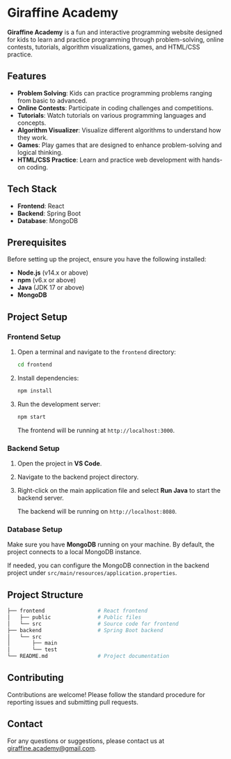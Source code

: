 # Giraffine Academy

**Giraffine Academy** is a fun and interactive programming website designed for kids to learn and practice programming through problem-solving, online contests, tutorials, algorithm visualizations, games, and HTML/CSS practice.

## Features

- **Problem Solving**: Kids can practice programming problems ranging from basic to advanced.
- **Online Contests**: Participate in coding challenges and competitions.
- **Tutorials**: Watch tutorials on various programming languages and concepts.
- **Algorithm Visualizer**: Visualize different algorithms to understand how they work.
- **Games**: Play games that are designed to enhance problem-solving and logical thinking.
- **HTML/CSS Practice**: Learn and practice web development with hands-on coding.

## Tech Stack

- **Frontend**: React
- **Backend**: Spring Boot
- **Database**: MongoDB

## Prerequisites

Before setting up the project, ensure you have the following installed:

- **Node.js** (v14.x or above)
- **npm** (v6.x or above)
- **Java** (JDK 17 or above)
- **MongoDB**

## Project Setup

### Frontend Setup

1. Open a terminal and navigate to the `frontend` directory:

    ```bash
    cd frontend
    ```

2. Install dependencies:

    ```bash
    npm install
    ```

3. Run the development server:

    ```bash
    npm start
    ```

   The frontend will be running at `http://localhost:3000`.

### Backend Setup

1. Open the project in **VS Code**.
2. Navigate to the backend project directory.
3. Right-click on the main application file and select **Run Java** to start the backend server.
   
   The backend will be running on `http://localhost:8080`.

### Database Setup

Make sure you have **MongoDB** running on your machine. By default, the project connects to a local MongoDB instance.

If needed, you can configure the MongoDB connection in the backend project under `src/main/resources/application.properties`.

## Project Structure

```bash
├── frontend                 # React frontend
│   ├── public               # Public files
│   └── src                  # Source code for frontend
├── backend                  # Spring Boot backend
│   └── src
│       ├── main
│       └── test
└── README.md                # Project documentation
```

## Contributing

Contributions are welcome! Please follow the standard procedure for reporting issues and submitting pull requests.


## Contact

For any questions or suggestions, please contact us at [giraffine.academy@gmail.com](mailto:giraffine.academy@gmail.com).

